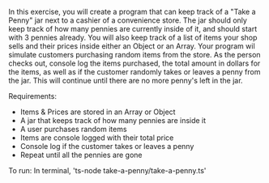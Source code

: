 In this exercise, you will create a program that can keep track of a "Take a Penny" jar next to a cashier of a convenience store. The jar should only keep track of how many pennies are currently inside of it, and should start with 3 pennies already. You will also keep track of a list of items your shop sells and their prices inside either an Object or an Array. Your program wil simulate customers purchasing random items from the store. As the person checks out, console log the items purchased, the total amount in dollars for the items, as well as if the customer randomly takes or leaves a penny from the jar. This will continue until there are no more penny's left in the jar.

Requirements:

- Items & Prices are stored in an Array or Object
- A jar that keeps track of how many pennies are inside it
- A user purchases random items
- Items are console logged with their total price
- Console log if the customer takes or leaves a penny
- Repeat until all the pennies are gone

To run:
In terminal, 'ts-node take-a-penny/take-a-penny.ts'
